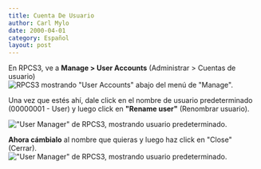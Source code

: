 ```yaml
---
title: Cuenta De Usuario
author: Carl Mylo
date: 2000-04-01
category: Español
layout: post
---
```


En RPCS3, ve a **Manage > User Accounts** (Administrar > Cuentas de usuario)  
![RPCS3 mostrando "User Accounts" abajo del menú de "Manage".](https://raw.githubusercontent.com/carlmylo/rb3-pc/TheGreatSplit/assets/images/conf/rpcs3user.png "RPCS3: User Accounts")

Una vez que estés ahí, dale click en el nombre de usuario predeterminado (00000001 - User) y luego click en **"Rename user"** (Renombrar usuario).

!["User Manager" de RPCS3, mostrando usuario predeterminado.](https://raw.githubusercontent.com/carlmylo/rb3-pc/TheGreatSplit/assets/images/conf/rpcs3rename.png "RPCS3: User Accounts")

**Ahora cámbialo** al nombre que quieras y luego haz click en "Close" (Cerrar).  
!["User Manager" de RPCS3, mostrando usuario predeterminado.](https://raw.githubusercontent.com/carlmylo/rb3-pc/TheGreatSplit/assets/images/conf/rpcs3namepanel.png "RPCS3: Rename User")